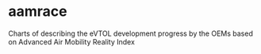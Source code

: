 # aamrace
Charts of describing the eVTOL development progress by the OEMs based on Advanced Air Mobility Reality Index
